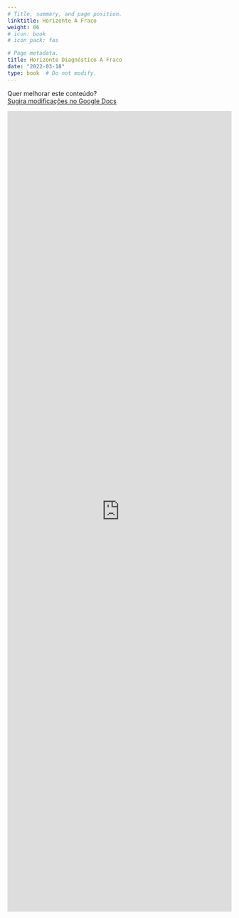 ```yaml
---
# Title, summary, and page position.
linktitle: Horizonte A Fraco
weight: 06
# icon: book
# icon_pack: fas

# Page metadata.
title: Horizonte Diagnóstico A Fraco
date: "2022-03-18"
type: book  # Do not modify.
---
```


Quer melhorar este conteúdo?<br>
[<i class="fa fa-edit" aria-hidden="true"></i> Sugira modificações no Google Docs][edit]

[edit]: https://docs.google.com/document/d/1_qmE2a7QOHfpzK0XBZdEW41USqRwtd2vTq3TMQPEh98/edit?usp=sharing

<iframe frameborder="0" style="width: 100%; height: 1800px" src="https://docs.google.com/document/d/e/2PACX-1vT29jzIH4NZ-rEtg_23inGxkA_PciMCJ-Jxtm7FcqS16xE5-z_-lG94J126gwivk9mY4VsLxFDh6mfZ/pub?embedded=true"></iframe>
